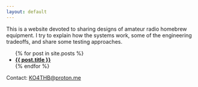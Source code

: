 ```yaml
---
layout: default
---
```


This is a website devoted to sharing designs of amateur radio homebrew equipment. I try to explain 
how the systems work, some of the engineering tradeoffs, and share some testing approaches.

<ul>
  {% for post in site.posts %}
    <li>
      <a href="{{ post.url }}"><strong>{{ post.title }}</strong></a>
    </li>
  {% endfor %}
</ul>


Contact: KO4THB@proton.me
